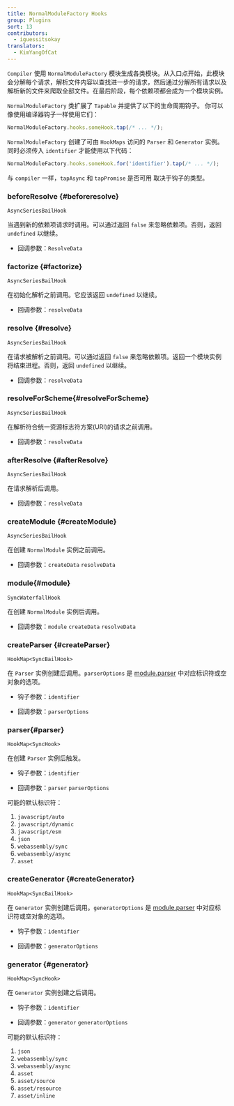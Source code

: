 ```yaml
---
title: NormalModuleFactory Hooks
group: Plugins
sort: 13
contributors:
  - iguessitsokay
translators:
  - KimYangOfCat
---
```


`Compiler` 使用 `NormalModuleFactory` 模块生成各类模块。从入口点开始，此模块会分解每个请求，解析文件内容以查找进一步的请求，然后通过分解所有请求以及解析新的文件来爬取全部文件。在最后阶段，每个依赖项都会成为一个模块实例。

`NormalModuleFactory` 类扩展了 `Tapable` 并提供了以下的生命周期钩子。 
你可以像使用编译器钩子一样使用它们：

```js
NormalModuleFactory.hooks.someHook.tap(/* ... */);
```

`NormalModuleFactory` 创建了可由 `HookMaps` 访问的 `Parser` 和 `Generator` 实例。同时必须传入 `identifier` 才能使用以下代码：

```js
NormalModuleFactory.hooks.someHook.for('identifier').tap(/* ... */);
```

与 `compiler` 一样，`tapAsync` 和 `tapPromise` 是否可用
取决于钩子的类型。

### beforeResolve {#beforeresolve}

`AsyncSeriesBailHook`

当遇到新的依赖项请求时调用。可以通过返回 `false` 来忽略依赖项。否则，返回 `undefined` 以继续。

- 回调参数：`ResolveData`

### factorize {#factorize}

`AsyncSeriesBailHook`

在初始化解析之前调用。它应该返回 `undefined` 以继续。

- 回调参数：`resolveData`

### resolve {#resolve}

`AsyncSeriesBailHook`

在请求被解析之前调用。可以通过返回 `false` 来忽略依赖项。返回一个模块实例将结束进程。否则，返回 `undefined` 以继续。

- 回调参数：`resolveData`

### resolveForScheme{#resolveForScheme}

`AsyncSeriesBailHook`

在解析符合统一资源标志符方案(URI)的请求之前调用。

- 回调参数：`resolveData`

### afterResolve {#afterResolve}

`AsyncSeriesBailHook`

在请求解析后调用。

- 回调参数：`resolveData`

### createModule {#createModule}

`AsyncSeriesBailHook`

在创建 `NormalModule` 实例之前调用。

- 回调参数：`createData` `resolveData`

### module{#module}

`SyncWaterfallHook`

在创建 `NormalModule` 实例后调用。

- 回调参数：`module` `createData` `resolveData`

### createParser {#createParser}

`HookMap<SyncBailHook>`

在 `Parser` 实例创建后调用。`parserOptions` 是 [module.parser](/configuration/module/#moduleparser) 中对应标识符或空对象的选项。

- 钩子参数：`identifier`

- 回调参数：`parserOptions`

### parser{#parser}

`HookMap<SyncHook>`

在创建 `Parser` 实例后触发。

- 钩子参数：`identifier`

- 回调参数：`parser` `parserOptions`

可能的默认标识符：

1. `javascript/auto`
2. `javascript/dynamic`
3. `javascript/esm`
4. `json`
5. `webassembly/sync`
6. `webassembly/async`
7. `asset`

### createGenerator {#createGenerator}

`HookMap<SyncBailHook>`

在 `Generator` 实例创建后调用。`generatorOptions` 是 [module.parser](/configuration/module/#modulegenerator) 中对应标识符或空对象的选项。

- 钩子参数：`identifier`

- 回调参数：`generatorOptions`

### generator {#generator}

`HookMap<SyncHook>`

在 `Generator` 实例创建之后调用。

- 钩子参数：`identifier`

- 回调参数：`generator` `generatorOptions`

可能的默认标识符：

1. `json`
2. `webassembly/sync`
3. `webassembly/async`
4. `asset`
5. `asset/source`
6. `asset/resource`
7. `asset/inline`

